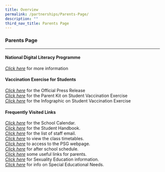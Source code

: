 ```yaml
---
title: Overview
permalink: /partnerships/Parents-Page/
description: ""
third_nav_title: Parents Page
---
```

### **Parents Page**
--------------------------------------------------------------------
#### **National Digital Literacy Programme**

[_Click here_](https://staging.df867at3k0x17.amplifyapp.com/hillgrove-experience/National-Digital-Literacy/) for more information

#### **Vaccination Exercise for Students**
[_Click here_](https://drive.google.com/file/d/1SRbUiDPYNbotp21bBCY2eJapMCSnAy-v/view?usp=sharing) for the Official Press Release  
[_Click here_](https://drive.google.com/file/d/1myyjo9z-37hnMcSzFhx2E8M6E375c-RG/view?usp=sharing) for the Parent Kit on Student Vaccination Exercise  
[_Click here_](/files/vaccination-for-students.pdf) for the Infographic on Student Vaccination Exercise

#### **Frequently Visited Links**

_[Click here](https://sites.google.com/moe.edu.sg/hgv-student-matters/school-calendar)_ for the School Calendar.  
_[Click here](https://drive.google.com/file/d/1lygb7rDMPZq4ZMkETG1DSME1mH4QKNti/view?usp=sharing)_ for the Student Handbook.  
[_Click here_](https://www.hillgrovesec.moe.edu.sg/contact-us) for the list of staff email.  
[_Click here_](https://sites.google.com/moe.edu.sg/hgv-student-matters/school-timetable) to view the class timetables.  
[_Click here_](https://www.hillgrovesec.moe.edu.sg/partnerships/parents-support-group-psg) to access to the PSG webpage.  
_[Click here](https://drive.google.com/drive/folders/1nkt_6uZ1Mjhl71jgBGaR0BF0AsBjvL8v?usp=sharing)_ for after school schedule.  
[_Click here_](https://www.hillgrovesec.moe.edu.sg/partnerships/links/parents) some useful links for parents.  
[_Click here_](https://drive.google.com/file/d/1mr89LzRNg48iLqZVvwp_a6CmhduK9wM-/view) for Sexuality Education information.   
[_Click here_](https://www.hillgrovesec.moe.edu.sg/qql/slot/u305/Holistic%20Development/Special%20Needs.pdf) for info on Special Educational Needs.